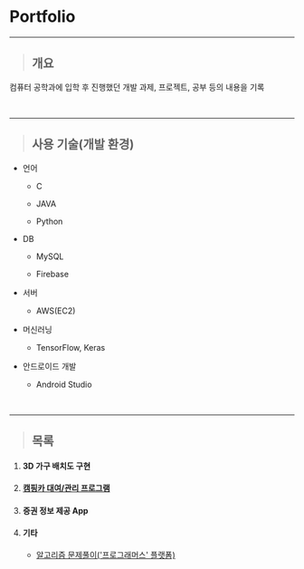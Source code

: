 # **Portfolio**

---



> ## 개요



컴퓨터 공학과에 입학 후 진행했던 개발 과제, 프로젝트, 공부 등의 내용을 기록

</br>

---

> ## 사용 기술(개발 환경)



- 언어

  - C

  - JAVA

  - Python

- DB

  - MySQL

  - Firebase

- 서버

  - AWS(EC2)

- 머신러닝

  - TensorFlow, Keras

- 안드로이드 개발

  - Android Studio

</br>

---

> ## 목록



1. #### 3D 가구 배치도 구현

2. #### [캠핑카 대여/관리 프로그램](./DBcampingcar)

3. #### 증권 정보 제공 App

4. #### 기타

   - [알고리즘 문제풀이('프로그래머스' 플랫폼)](./Algorithm)
